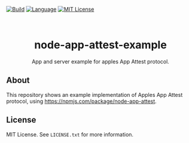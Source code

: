 <div id="top"></div>

[![Build][build-shield]][build-url]
[![Language][language-shield]][build-url]
[![MIT License][license-shield]][license-url]

<br />
<div align="center">
  <h1 align="center">node-app-attest-example</h1>
  <p align="center">
    App and server example for apples App Attest protocol.
  </p>
</div>

## About
This repository shows an example implementation of Apples App Attest protocol, using https://npmjs.com/package/node-app-attest.

## License

MIT License. See `LICENSE.txt` for more information.

[build-shield]: https://img.shields.io/github/actions/workflow/status/uebelack/node-app-attest-example/ci.yml?branch=main&style=for-the-badge
[build-url]: https://github.com/uebelack/node-app-attest-example/actions/workflows/ci.yml
[language-shield]: https://img.shields.io/github/languages/top/uebelack/node-app-attest-example.svg?style=for-the-badge
[language-url]: https://github.com/uebelack/node-app-attest-example
[license-shield]: https://img.shields.io/github/license/uebelack/node-app-attest-example.svg?style=for-the-badge
[license-url]: https://github.com/uebelack/node-app-attest-example/blob/master/LICENSE.txt
